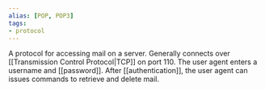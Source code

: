 ```yaml
---
alias: [POP, POP3]
tags:
- protocol
---
```

A protocol for accessing mail on a server. Generally connects over [[Transmission Control Protocol|TCP]] on port 110. The user agent enters a username and [[password]]. After [[authentication]], the user agent can issues commands to retrieve and delete mail.